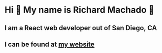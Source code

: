 # Hi :tada: My name is  Richard Machado :tada:
## I am a React web developer out of San Diego, CA

## I can be found at [my website](https:richardmachado.dev)
